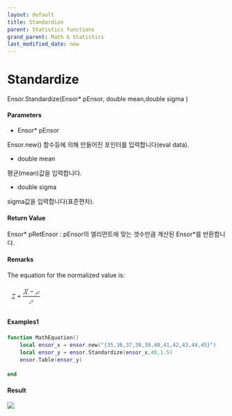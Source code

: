 ```yaml
---
layout: default
title: Standardize
parent: Statistics functions
grand_parent: Math & Statistics
last_modified_date: now
---
```


# Standardize

Ensor.Standardize\(Ensor\* pEnsor, double mean,double sigma \)

#### Parameters

* Ensor\* pEnsor

Ensor.new() 함수등에 의해 만들어진 포인터를 입력합니다(eval data).

* double mean

평균\(mean\)값을 입력합니다.

* double sigma 

sigma값을 입력합니다(표준편차).

#### Return Value

Ensor\* pRetEnsor : pEnsor의 엘리먼트에 맞는 갯수만큼 계산된 Ensor\*를 반환합니다.

#### Remarks

The equation for the normalized value is:

![](./StatisticsAPI/StandardizeFunc.png)


#### Examples1

```lua
function MathEquation()
	local ensor_x = ensor.new("{35,36,37,38,39,40,41,42,43,44,45}")
	local ensor_y = ensor.Standardize(ensor_x,40,1.5)
	ensor.Table(ensor_y)

end
```

#### Result

![](./StatisticsAPI/StandardizeResult2.png)



